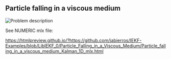 ## Particle falling in a viscous medium

![Problem description](https://github.com/jabierros/IEKF-Examples/blob/LibIEKF_0/Particle_Falling_in_a_Viscous_Medium/fig_falling_particle_in_a_viscous_media.png)

See NUMERIC mlx file: 

https://htmlpreview.github.io/?https://github.com/jabierros/IEKF-Examples/blob/LibIEKF_0/Particle_Falling_in_a_Viscous_Medium/Particle_falling_in_a_viscous_medium_Kalman_1D_mlx.html